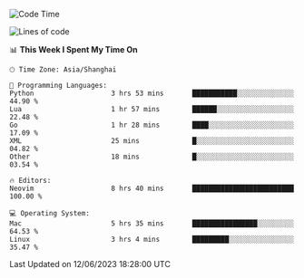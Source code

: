 <!--START_SECTION:waka-->
![Code Time](http://img.shields.io/badge/Code%20Time-1%2C391%20hrs%2031%20mins-blue)

![Lines of code](https://img.shields.io/badge/From%20Hello%20World%20I%27ve%20Written-261.7%20thousand%20lines%20of%20code-blue)

📊 **This Week I Spent My Time On** 

```text
🕑︎ Time Zone: Asia/Shanghai

💬 Programming Languages: 
Python                   3 hrs 53 mins       ███████████░░░░░░░░░░░░░░   44.90 % 
Lua                      1 hr 57 mins        ██████░░░░░░░░░░░░░░░░░░░   22.48 % 
Go                       1 hr 28 mins        ████░░░░░░░░░░░░░░░░░░░░░   17.09 % 
XML                      25 mins             █░░░░░░░░░░░░░░░░░░░░░░░░   04.82 % 
Other                    18 mins             █░░░░░░░░░░░░░░░░░░░░░░░░   03.54 % 

🔥 Editors: 
Neovim                   8 hrs 40 mins       █████████████████████████   100.00 % 

💻 Operating System: 
Mac                      5 hrs 35 mins       ████████████████░░░░░░░░░   64.53 % 
Linux                    3 hrs 4 mins        █████████░░░░░░░░░░░░░░░░   35.47 % 
```


 Last Updated on 12/06/2023 18:28:00 UTC
<!--END_SECTION:waka-->
